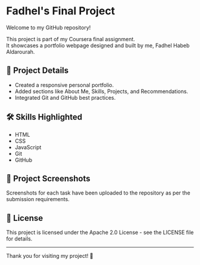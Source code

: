 # Fadhel's Final Project

Welcome to my GitHub repository!

This project is part of my Coursera final assignment.  
It showcases a portfolio webpage designed and built by me, Fadhel Habeb Aldarourah.

## 📄 Project Details
- Created a responsive personal portfolio.
- Added sections like About Me, Skills, Projects, and Recommendations.
- Integrated Git and GitHub best practices.

## 🛠️ Skills Highlighted
- HTML
- CSS
- JavaScript
- Git
- GitHub

## 📸 Project Screenshots
Screenshots for each task have been uploaded to the repository as per the submission requirements.

## 📜 License
This project is licensed under the Apache 2.0 License - see the LICENSE file for details.

---

Thank you for visiting my project! 🚀
